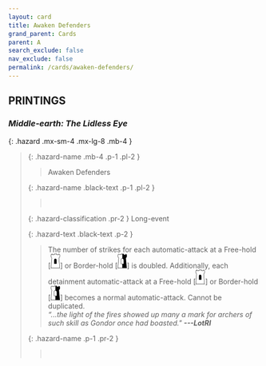 ```yaml
---
layout: card
title: Awaken Defenders
grand_parent: Cards
parent: A
search_exclude: false
nav_exclude: false
permalink: /cards/awaken-defenders/
---
```


## PRINTINGS


### _Middle-earth: The Lidless Eye_

{: .hazard .mx-sm-4 .mx-lg-8 .mb-4 }
> {: .hazard-name .mb-4 .p-1 .pl-2 }
> > <div class="hazard-mp"></div>
> > <div class="card-name">Awaken Defenders</div>
>
> {: .hazard-name .black-text .p-1 .pl-2 }
> > &nbsp;
>
> {: .hazard-classification .pr-2 }
> Long-event
>
> {: .hazard-text .black-text .p-2 }
> > The number of strikes for each automatic-attack at a Free-hold \[![](/assets/images/free-hold.svg)] or Border-hold \[![](/assets/images/border-hold.svg)] is doubled. Additionally, each detainment automatic-attack at a Free-hold \[![](/assets/images/free-hold.svg)] or Border-hold \[![](/assets/images/border-hold.svg)] becomes a normal automatic-attack. Cannot be duplicated.   <br>_“...the light of the fires showed up many a mark for archers of such skill as Gondor once had boasted."_ ***---&#65279;LotRI*** 
>
> {: .hazard-name .p-1 .pr-2 }
> > <div class="card-shield"></div>
> > <div class="card-corruption">&nbsp;</div>
